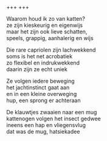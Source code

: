 +++
+++

Waarom houd ik zo van katten?\
ze zijn kieskeurig en eigenwijs\
maar het zijn ook lieve schatten,\
speels, grappig, aanhalerig en wijs

Die rare capriolen zijn lachwekkend\
soms is het net acrobatiek\
zo flexibel en indrukwekkend\
daarin zijn ze echt uniek

Ze volgen iedere beweging\
het jachtinstinct gaat aan\
en in een kleine overweging\
hup, een sprong er achteraan 

De klauwtjes zwaaien naar een mug\
kattenogen volgen het insect gedwee\
ineens een hap en vliegensvlug\
dat was de mug, hatsiekadee
